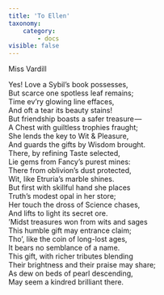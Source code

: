 ```yaml
---
title: 'To Ellen'
taxonomy:
    category:
        - docs
visible: false
---
```


<div class="author">Miss Vardill</div>

Yes! Love a Sybil’s book possesses,  
But scarce one spotless leaf remains;  
Time ev’ry glowing line effaces,  
And oft a tear its beauty stains!  
But friendship boasts a safer treasure —   
A Chest with guiltless trophies fraught;  
She lends the key to Wit & Pleasure,  
And guards the gifts by Wisdom brought.  
There, by refining Taste selected,  
Lie gems from Fancy’s purest mines:  
There from oblivion’s dust protected,  
Wit, like Etruria’s marble shines.  
But first with skillful hand she places  
Truth’s modest opal in her store;  
Her touch the dross of Science chases,  
And lifts to light its secret ore.  
’Midst treasures won from wits and sages  
This humble gift may entrance claim;  
Tho’, like the coin of long-lost ages,  
It bears no semblance of a name.  
This gift, with richer tributes blending  
Their brightness and their praise may share;  
As dew on beds of pearl descending,  
May seem a kindred brilliant there.